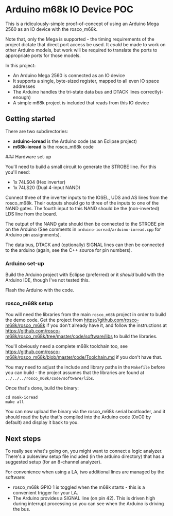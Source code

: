 # Arduino m68k IO Device POC

This is a ridiculously-simple proof-of-concept of using an Arduino Mega 2560 
as an IO device with the rosco_m68k.

Note that, only the Mega is supported - the timing requirements of the project
dictate that direct port access be used. It _could_ be made to work on other 
Arduino models, but work will be required to translate the ports to appropriate
ports for those models.

In this project:

* An Arduino Mega 2560 is connected as an IO device
* It supports a single, byte-sized register, mapped to all even IO space addresses
* The Arduino handles the tri-state data bus and DTACK lines correctly(-enough)
* A simple m68k project is included that reads from this IO device

## Getting started

There are two subdirectories:

* **arduino-ioread** is the Arduino code (as an Eclipse project)
* **m68k-ioread** is the rosco_m68k code

### Hardware set-up

You'll need to build a small circuit to generate the STROBE line. For this 
you'll need:

* 1x 74LS04 (Hex inverter)
* 1x 74LS20 (Dual 4-input NAND) 

Connect three of the inverter inputs to the IOSEL, UDS and AS lines from the 
rosco_m68k. Their outputs should go to three of the inputs to one of the 
NAND gates. The fourth input to this NAND should be the (non-inverted) LDS line
from the board.

The output of the NAND gate should then be connected to the STROBE pin on the 
Arduino (See comments in `arduino-ioread/arduino-ioread.cpp` for Arduino pin 
assignments).

The data bus, DTACK and (optionally) SIGNAL lines can then be connected to the
arduino (again, see the C++ source for pin numbers).

### Arduino set-up

Build the Arduino project with Eclipse (preferred) or it _should_ build with the
Arduino IDE, though I've not tested this.

Flash the Arduino with the code.

### rosco_m68k setup

You will need the libraries from the main `rosco_m68k` project in order to 
build the demo code. Get the project from https://github.com/rosco-m68k/rosco_m68k
if you don't already have it, and follow the instructions at 
https://github.com/rosco-m68k/rosco_m68k/tree/master/code/software/libs
to build the libraries.

You'll obviously need a complete m68k toolchain too,
see https://github.com/rosco-m68k/rosco_m68k/blob/master/code/Toolchain.md
if you don't have that.

You may need to adjust the include and library paths in the `Makefile` before
you can build - the project assumes that the libraries are found at 
`../../../rosco_m68k/code/software/libs`. 

Once that's done, build the binary:

```
cd m68k-ioread
make all
```

You can now upload the binary via the rosco_m68k serial bootloader, and it
should read the byte that's compiled into the Arduino code (0xC0 by default)
and display it back to you.

## Next steps

To really see what's going on, you might want to connect a logic analyzer. 
There's a pulseview setup file included (in the arduino directory) that has 
a suggested setup (for an 8-channel analyzer).

For convenience when using a LA, two additional lines are managed by the 
software:

* rosco_m68k GPIO 1 is toggled when the m68k starts - this is a convenient
  trigger for your LA.
* The Arduino provides a SIGNAL line (on pin 42). This is driven high
  during interrupt processing so you can see when the Arduino is driving
  the bus.
 
